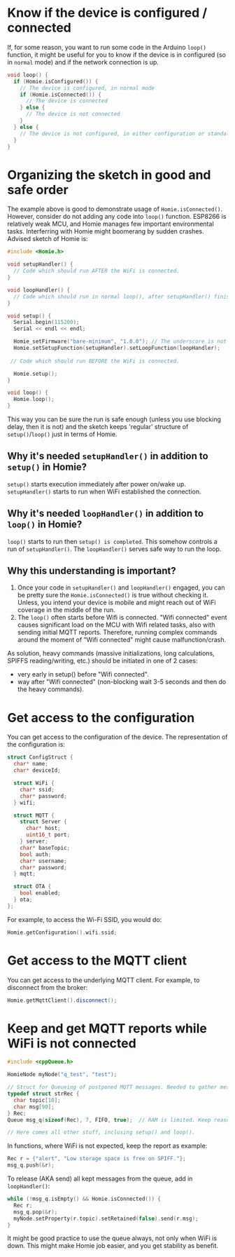 # Know if the device is configured / connected

If, for some reason, you want to run some code in the Arduino `loop()` function, it might be useful for you to know if the device is in configured (so in `normal` mode) and if the network connection is up.

```c++
void loop() {
  if (Homie.isConfigured()) {
    // The device is configured, in normal mode
    if (Homie.isConnected()) {
      // The device is connected
    } else {
      // The device is not connected
    }
  } else {
    // The device is not configured, in either configuration or standalone mode
  }
}
```

# Organizing the sketch in good and safe order

The example above is good to demonstrate usage of `Homie.isConnected()`. However, consider do not adding any code into `loop()` function. ESP8266 is relatively weak MCU, and Homie manages few important environmental tasks. Interferring with Homie might boomerang by sudden crashes. Advised sketch of Homie is:
```c++
#include <Homie.h>

void setupHandler() {
  // Code which should run AFTER the WiFi is connected.
}

void loopHandler() {
  // Code which should run in normal loop(), after setupHandler() finished.
}

void setup() {
  Serial.begin(115200);
  Serial << endl << endl;

  Homie_setFirmware("bare-minimum", "1.0.0"); // The underscore is not a typo! See Magic bytes
  Homie.setSetupFunction(setupHandler).setLoopFunction(loopHandler);
  
 // Code which should run BEFORE the WiFi is connected.

  Homie.setup();
}

void loop() {
  Homie.loop();
}
```

This way you can be sure the run is safe enough (unless you use blocking delay, then it is not) and the sketch keeps 'regular' structure of `setup()`/`loop()` just in terms of Homie.

## Why it's needed `setupHandler()` in addition to `setup()` in Homie?
`setup()` starts execution immediately after power on/wake up. `setupHandler()` starts to run when WiFi established the connection.

## Why it's needed `loopHandler()` in addition to `loop()` in Homie?
`loop()` starts to run then `setup() is completed`. This somehow controls a run of `setupHandler()`. The `loopHandler()` serves safe way to run the loop.

## Why this understanding is important?
1. Once your code in `setupHandler()` and `loopHandler()` engaged, you can be pretty sure the `Homie.isConnected()` is true without checking it. Unless, you intend your device is mobile and might reach out of WiFi coverage in the middle of the run.
1. The `loop()` often starts before Wifi is connected. "Wifi connected" event causes significant load on the MCU with Wifi related tasks, also with sending initial MQTT reports. Therefore, running complex commands around the moment of "Wifi connected" might cause malfunction/crash.

As solution, heavy commands (massive initializations, long calculations, SPIFFS reading/writing, etc.) should be initiated in one of 2 cases:
 - very early in setup() before "Wifi connected".
 - way after "Wifi connected" (non-blocking wait 3-5 seconds and then do the heavy commands).

# Get access to the configuration

You can get access to the configuration of the device. The representation of the configuration is:

```c++
struct ConfigStruct {
  char* name;
  char* deviceId;

  struct WiFi {
    char* ssid;
    char* password;
  } wifi;

  struct MQTT {
    struct Server {
      char* host;
      uint16_t port;
    } server;
    char* baseTopic;
    bool auth;
    char* username;
    char* password;
  } mqtt;

  struct OTA {
    bool enabled;
  } ota;
};
```

For example, to access the Wi-Fi SSID, you would do:

```c++
Homie.getConfiguration().wifi.ssid;
```

# Get access to the MQTT client

You can get access to the underlying MQTT client. For example, to disconnect from the broker:

```c++
Homie.getMqttClient().disconnect();
```

# Keep and get MQTT reports while WiFi is not connected

```c++
#include <cppQueue.h>

HomieNode myNode("q_test", "test"); 

// Struct for Queueing of postponed MQTT messages. Needed to gather messages while Wifi isn't connected yet.
typedef struct strRec {
  char topic[10];
  char msg[90];
} Rec;
Queue msg_q(sizeof(Rec), 7, FIFO, true);  // RAM is limited. Keep reasonable Q length (5-10 messages).

// Here comes all other stuff, inclusing setup() and loop().

```

In functions, where WiFi is not expected, keep the report as example:
```c++
Rec r = {"alert", "Low storage space is free on SPIFF."};
msg_q.push(&r);
```

To release (AKA send) all kept messages from the queue, add in `loopHandler()`:
```c++
while (!msg_q.isEmpty() && Homie.isConnected()) {
  Rec r;
  msg_q.pop(&r);
  myNode.setProperty(r.topic).setRetained(false).send(r.msg);
}
```

It might be good practice to use the queue always, not only when WiFi is down. This might make Homie job easier, and you get stability as benefit.
